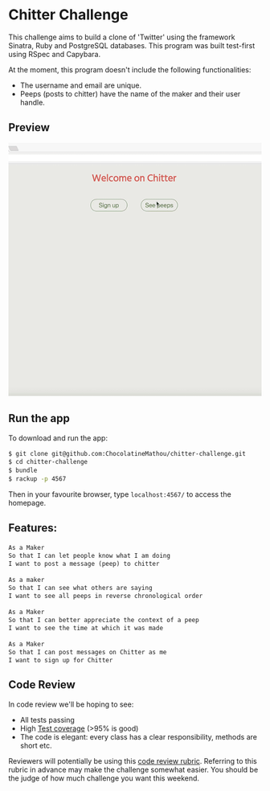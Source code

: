 # Chitter Challenge

This challenge aims to build a clone of 'Twitter' using the framework Sinatra, Ruby and PostgreSQL databases.
This program was built test-first using RSpec and Capybara.

At the moment, this program doesn't include the following functionalities:
* The username and email are unique.
* Peeps (posts to chitter) have the name of the maker and their user handle.

Preview
-------
![Chitter Preview](./public/img/Chitter.gif)

Run the app
-------

To download and run the app:
```sh
$ git clone git@github.com:ChocolatineMathou/chitter-challenge.git
$ cd chitter-challenge
$ bundle
$ rackup -p 4567
```
Then in your favourite browser, type `localhost:4567/` to access the homepage.

Features:
-------

```
As a Maker
So that I can let people know what I am doing  
I want to post a message (peep) to chitter

As a maker
So that I can see what others are saying  
I want to see all peeps in reverse chronological order

As a Maker
So that I can better appreciate the context of a peep
I want to see the time at which it was made

As a Maker
So that I can post messages on Chitter as me
I want to sign up for Chitter
```

Code Review
-----------

In code review we'll be hoping to see:

* All tests passing
* High [Test coverage](https://github.com/makersacademy/course/blob/master/pills/test_coverage.md) (>95% is good)
* The code is elegant: every class has a clear responsibility, methods are short etc.

Reviewers will potentially be using this [code review rubric](docs/review.md).  Referring to this rubric in advance may make the challenge somewhat easier.  You should be the judge of how much challenge you want this weekend.

